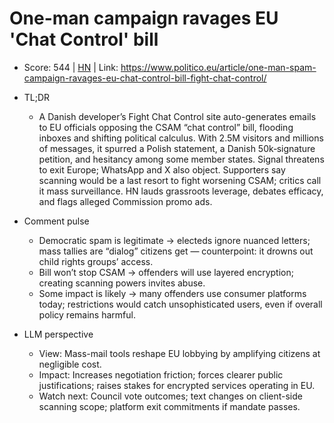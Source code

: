 # One-man campaign ravages EU 'Chat Control' bill

- Score: 544 | [HN](https://news.ycombinator.com/item?id=45514433) | Link: https://www.politico.eu/article/one-man-spam-campaign-ravages-eu-chat-control-bill-fight-chat-control/

- TL;DR
  - A Danish developer’s Fight Chat Control site auto-generates emails to EU officials opposing the CSAM “chat control” bill, flooding inboxes and shifting political calculus. With 2.5M visitors and millions of messages, it spurred a Polish statement, a Danish 50k‑signature petition, and hesitancy among some member states. Signal threatens to exit Europe; WhatsApp and X also object. Supporters say scanning would be a last resort to fight worsening CSAM; critics call it mass surveillance. HN lauds grassroots leverage, debates efficacy, and flags alleged Commission promo ads.

- Comment pulse
  - Democratic spam is legitimate → electeds ignore nuanced letters; mass tallies are “dialog” citizens get — counterpoint: it drowns out child rights groups’ access.
  - Bill won’t stop CSAM → offenders will use layered encryption; creating scanning powers invites abuse.
  - Some impact is likely → many offenders use consumer platforms today; restrictions would catch unsophisticated users, even if overall policy remains harmful.

- LLM perspective
  - View: Mass-mail tools reshape EU lobbying by amplifying citizens at negligible cost.
  - Impact: Increases negotiation friction; forces clearer public justifications; raises stakes for encrypted services operating in EU.
  - Watch next: Council vote outcomes; text changes on client-side scanning scope; platform exit commitments if mandate passes.
